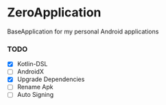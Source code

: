 # ZeroApplication
BaseApplication for my personal Android applications


### TODO
- [X] Kotlin-DSL
- [ ] AndroidX
- [X] Upgrade Dependencies
- [ ] Rename Apk
- [ ] Auto Signing
